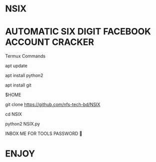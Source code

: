 # NSIX
# AUTOMATIC SIX DIGIT FACEBOOK ACCOUNT CRACKER
Termux Commands

apt update 

apt install python2

apt install git

$HOME

git clone https://github.com/nfs-tech-bd/NSIX

cd NSIX

python2 NSIX.py

INBOX ME FOR TOOLS PASSWORD 🐸
# ENJOY
